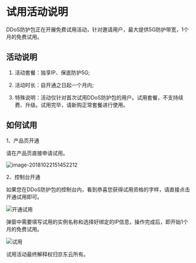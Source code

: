 # 试用活动说明

DDoS防护包正在开展免费试用活动，针对邀请用户，最大提供5G防护带宽，1个月的免费试用。

## 活动说明
1. 活动套餐：独享IP、保底防护5G;

2. 活动时长：自开通之日起一个月内;

3. 特殊说明：活动仅针对首次试用DDoS防护包的用户。试用套餐，不支持续费、升级。试用完毕，请新购正常套餐进行使用。


## 如何试用

1、产品页开通

请在产品页直接申请试用。

![image-20181022151452212](https://github.com/jdcloudcom/cn/blob/Anti-DDoS/image/Anti-DDoS-Protection-Package/产品页申请试用.png)

2、控制台开通

如果您在DDoS防护包的控制台内，看到恭喜您获得试用资格的字样，请直接点击开通试用即可。

![开通试用](https://github.com/jdcloudcom/cn/blob/Anti-DDoS/image/Anti-DDoS-Protection-Package/开通试用.png)

弹窗中需要填写试用的实例名称和选择好绑定的IP信息，操作完成后，即开始1个月的免费试用。

![试用](https://github.com/jdcloudcom/cn/blob/Anti-DDoS/image/Anti-DDoS-Protection-Package/试用.png)

试用活动最终解释权归京东云所有。
